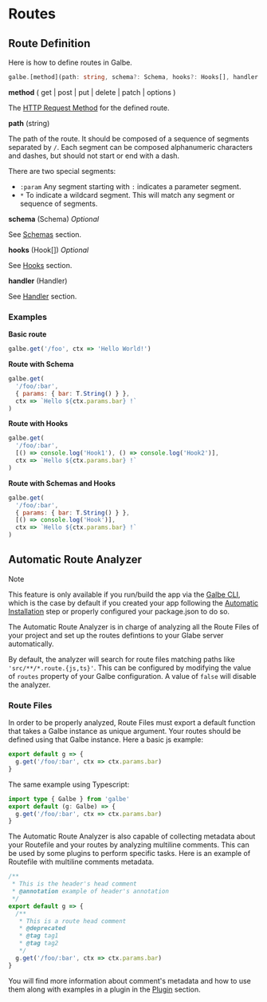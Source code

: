 # Routes

## Route Definition

Here is how to define routes in Galbe.

```ts
galbe.[method](path: string, schema?: Schema, hooks?: Hooks[], handler: Handler)
```

**method** ( get | post | put | delete | patch | options )

The [HTTP Request Method](https://developer.mozilla.org/en-US/docs/Web/HTTP/Methods) for the defined route.

**path** (string)

The path of the route. It should be composed of a sequence of segments separated by `/`. Each segment can be composed alphanumeric characters and dashes, but should not start or end with a dash.

There are two special segments:

- `:param` Any segment starting with `:` indicates a parameter segment.
- `*` To indicate a wildcard segment. This will match any segment or sequence of segments.

**schema** (Schema) _Optional_

See [Schemas](schemas) section.

**hooks** (Hook[]) _Optional_

See [Hooks](hooks) section.

**handler** (Handler)

See [Handler](handler) section.

### Examples

**Basic route**

```js
galbe.get('/foo', ctx => 'Hello World!')
```

**Route with Schema**

<!-- prettier-ignore -->
```js
galbe.get(
  '/foo/:bar',
  { params: { bar: T.String() } },
  ctx => `Hello ${ctx.params.bar} !`
)
```

**Route with Hooks**

<!-- prettier-ignore -->
```js
galbe.get(
  '/foo/:bar',
  [() => console.log('Hook1'), () => console.log('Hook2')],
  ctx => `Hello ${ctx.params.bar} !`
)
```

**Route with Schemas and Hooks**

<!-- prettier-ignore -->
```js
galbe.get(
  '/foo/:bar',
  { params: { bar: T.String() } },
  [() => console.log('Hook')],
  ctx => `Hello ${ctx.params.bar} !`
)
```

## Automatic Route Analyzer

> [!NOTE]
> This feature is only available if you run/build the app via the [Galbe CLI](), which is the case by default if you created your app following the [Automatic Installation]() step or properly configured your package.json to do so.

The Automatic Route Analyzer is in charge of analyzing all the Route Files of your project and set up the routes defintions to your Glabe server automatically.

By default, the analyzer will search for route files matching paths like `'src/**/*.route.{js,ts}'`. This can be configured by modifying the value of `routes` property of your Galbe configuration. A value of `false` will disable the analyzer.

### Route Files

In order to be properly analyzed, Route Files must export a default function that takes a Galbe instance as unique argument. Your routes should be defined using that Galbe instance. Here a basic js example:

```ts
export default g => {
  g.get('/foo/:bar', ctx => ctx.params.bar)
}
```

The same example using Typescript:

```ts
import type { Galbe } from 'galbe'
export default (g: Galbe) => {
  g.get('/foo/:bar', ctx => ctx.params.bar)
}
```

The Automatic Route Analyzer is also capable of collecting metadata about your Routefile and your routes by analyzing multiline comments. This can be used by some plugins to perform specific tasks. Here is an example of Routefile with multiline comments metadata.

```js
/**
 * This is the header's head comment
 * @annotation example of header's annotation
 */
export default g => {
  /**
   * This is a route head comment
   * @deprecated
   * @tag tag1
   * @tag tag2
   */
  g.get('/foo/:bar', ctx => ctx.params.bar)
}
```

You will find more information about comment's metadata and how to use them along with examples in a plugin in the [Plugin](plugins) section.
